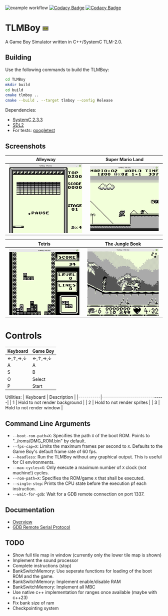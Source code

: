 ![example workflow](https://github.com/not-chciken/TLMBoy/actions/workflows/build.yml/badge.svg)
[![Codacy Badge](https://app.codacy.com/project/badge/Coverage/4791a60cefd140328652ee67756c69b9)](https://www.codacy.com/gh/not-chciken/TLMBoy/dashboard?utm_source=github.com\&utm_medium=referral\&utm_content=not-chciken/TLMBoy\&utm_campaign=Badge_Coverage)
[![Codacy Badge](https://app.codacy.com/project/badge/Grade/4791a60cefd140328652ee67756c69b9)](https://www.codacy.com/gh/not-chciken/TLMBoy/dashboard?utm_source=github.com\&utm_medium=referral\&utm_content=not-chciken/TLMBoy\&utm_campaign=Badge_Grade)


# TLMBoy <img src="./assets/tlmboy_icon.svg" width="4%"><br>

A Game Boy Simulator written in C++/SystemC TLM-2.0.

## Building

Use the following commands to build the TLMBoy:

```bash
cd TLMBoy
mkdir build
cd build
cmake tlmboy ..
cmake --build . --target tlmboy --config Release
```

Dependencies:

* [SystemC 2.3.3](https://github.com/accellera-official/systemc)
* [SDL2](https://github.com/libsdl-org/SDL)
* For tests: [googletest](https://github.com/google/googletest)

## Screenshots
Alleyway | Super Mario Land
:-------------------------:|:-------------------------:
<img src="./assets/alleyway.png" width="95%"> |  <img src="./assets/super_mario_land.png" width="95%">

Tetris | The Jungle Book
:-------------------------:|:-------------------------:
<img src="./assets/tetris.png" width="95%"> |  <img src="./assets/jungle_book.png" width="95%">


# Controls

| Keyboard  | Game Boy  |
|-----------|-----------|
| ←,↑,→,↓   | ←,↑,→,↓   |
| A         | A         |
| S         | B         |
| O         | Select    |
| P         | Start     |

Utilities:
| Keyboard  | Description                   |
|-----------|-------------------------------|
| 1         | Hold to not render background |
| 2         | Hold to not render sprites    |
| 3         | Hold to not render window     |

## Command Line Arguments

* `--boot-rom-path=X`: Specifies the path `X` of the boot ROM. Points to "../roms/DMG\_ROM.bin" by default.
* `--fps-cap=X`: Limits the maximum frames per second to `X`. Defaults to the Game Boy's default frame rate of 60 fps.
* `--headless`: Run the TLMBoy without any graphical output. This is useful for CI environments.
* `--max-cycles=X`: Only execute a maximum number of `X` clock (not machine!) cycles.
* `--rom-path=X`: Specifies the ROM/game `X` that shall be executed.
* `--single-step`: Prints the CPU state before the execution pf each instruction.
* `--wait-for-gdb`: Wait for a GDB remote connection on port 1337.

## Documentation

* [Overview](https://www.chciken.com/tlmboy/2022/02/02/gameboy-systemc.html)
* [GDB Remote Serial Protocol](https://www.chciken.com/tlmboy/2022/04/03/gdb-z80.html)

## TODO

* Show full tile map in window (currently only the lower tile map is shown)
* Implement the sound processor
* Complete instructions (stop)
* BankSwitchMemory: Use seperate functions for loading of the boot ROM and the game.
* BankSwitchMemory: Implement enable/disable RAM
* BankSwitchMemory: Implement all MBC
* Use native c++ implementation for ranges once available (maybe with c++23)
* Fix bank size of ram
* Checkpointing system
